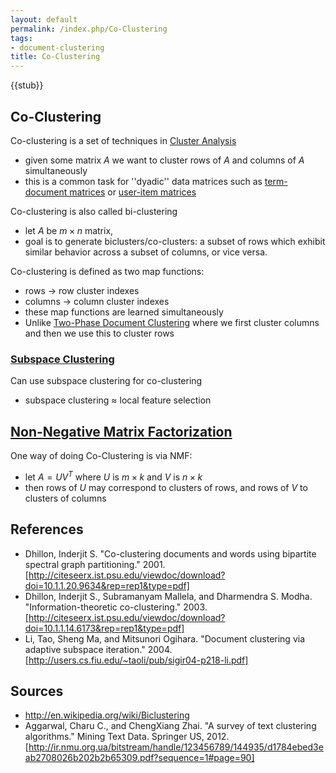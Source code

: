```yaml
---
layout: default
permalink: /index.php/Co-Clustering
tags:
- document-clustering
title: Co-Clustering
---
```

{{stub}}

## Co-Clustering
Co-clustering is a set of techniques in [Cluster Analysis](Cluster_Analysis)
- given some matrix $A$ we want to cluster rows of $A$ and columns of $A$ simultaneously 
- this is a common task for ''dyadic'' data matrices such as [term-document matrices](Vector_Space_Models) or [user-item matrices](Collaborative_Filtering)


Co-clustering is also called bi-clustering 
- let $A$ be  $m \times n$ matrix, 
- goal is to generate biclusters/co-clusters: a subset of rows which exhibit similar behavior across a subset of columns, or vice versa.



Co-clustering is defined as two map functions:
- rows -> row cluster indexes
- columns -> column cluster indexes 
- these map functions are learned simultaneously
- Unlike [Two-Phase Document Clustering](Two-Phase_Document_Clustering) where we first cluster columns and then we use this to cluster rows


### [Subspace Clustering](Subspace_Clustering)
Can use subspace clustering for co-clustering
- subspace clustering $\approx$ local feature selection



## [Non-Negative Matrix Factorization](Non-Negative_Matrix_Factorization)
One way of doing Co-Clustering is via NMF:
- let $A = UV^T$ where $U$ is $m \times k$ and $V$ is $n \times k$
- then rows of $U$ may correspond to clusters of rows, and rows of $V$ to clusters of columns



## References
- Dhillon, Inderjit S. "Co-clustering documents and words using bipartite spectral graph partitioning." 2001. [http://citeseerx.ist.psu.edu/viewdoc/download?doi=10.1.1.20.9634&rep=rep1&type=pdf]
- Dhillon, Inderjit S., Subramanyam Mallela, and Dharmendra S. Modha. "Information-theoretic co-clustering." 2003. [http://citeseerx.ist.psu.edu/viewdoc/download?doi=10.1.1.14.6173&rep=rep1&type=pdf]
- Li, Tao, Sheng Ma, and Mitsunori Ogihara. "Document clustering via adaptive subspace iteration."  2004. [http://users.cs.fiu.edu/~taoli/pub/sigir04-p218-li.pdf]

## Sources
- http://en.wikipedia.org/wiki/Biclustering
- Aggarwal, Charu C., and ChengXiang Zhai. "A survey of text clustering algorithms." Mining Text Data. Springer US, 2012. [http://ir.nmu.org.ua/bitstream/handle/123456789/144935/d1784ebed3eab2708026b202b2b65309.pdf?sequence=1#page=90]
